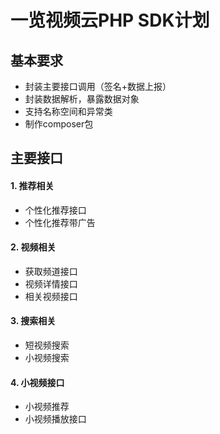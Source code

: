 # 一览视频云PHP SDK计划

## 基本要求
* 封装主要接口调用（签名+数据上报）
* 封装数据解析，暴露数据对象
* 支持名称空间和异常类
* 制作composer包

## 主要接口

#### 1. 推荐相关
* 个性化推荐接口
* 个性化推荐带广告

#### 2. 视频相关
* 获取频道接口
* 视频详情接口
* 相关视频接口

#### 3. 搜索相关
* 短视频搜索
* 小视频搜索

#### 4. 小视频接口
* 小视频推荐
* 小视频播放接口